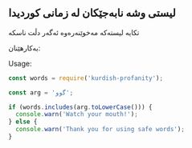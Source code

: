 ## لیستی وشە نابەجێکان لە زمانی کوردیدا

تکایە لیستەکە مەخوێنەرەوە ئەگەر دڵت ناسکە 

بەکارهێنان:

Usage:

```javascript
const words = require('kurdish-profanity');

const arg = 'گوو';

if (words.includes(arg.toLowerCase())) {
  console.warn('Watch your mouth!');
} else {
  console.warn('Thank you for using safe words');
}

```
